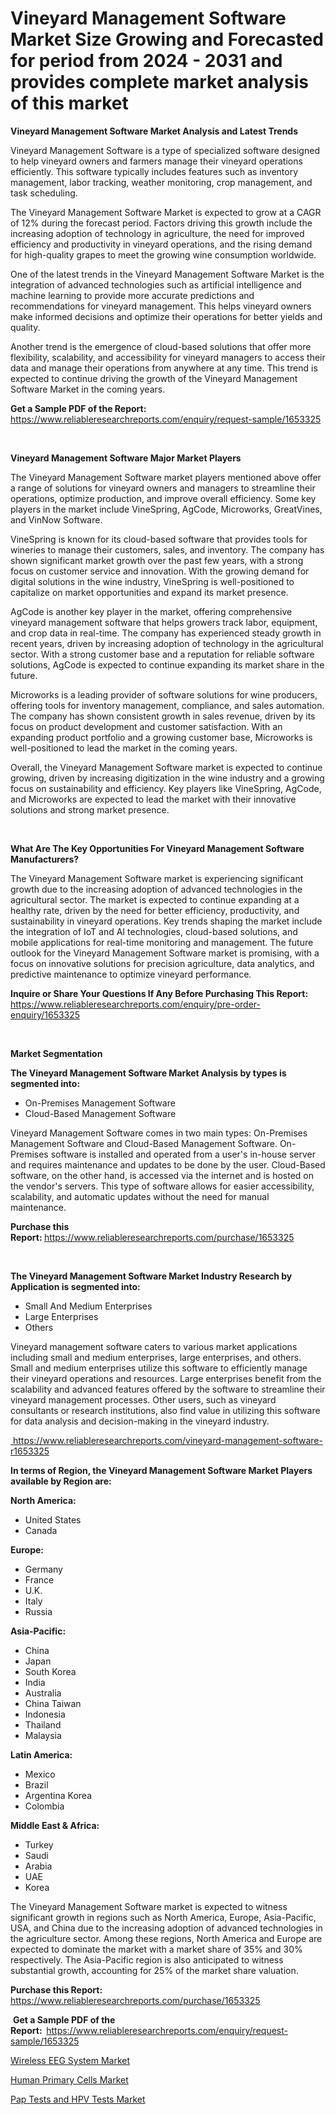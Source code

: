 <p><h1>Vineyard Management Software Market Size Growing and Forecasted for period from 2024 - 2031 and provides complete market analysis of this market</h1></p><p><strong>Vineyard Management Software Market Analysis and Latest Trends</strong></p>
<p><p>Vineyard Management Software is a type of specialized software designed to help vineyard owners and farmers manage their vineyard operations efficiently. This software typically includes features such as inventory management, labor tracking, weather monitoring, crop management, and task scheduling.</p><p>The Vineyard Management Software Market is expected to grow at a CAGR of 12% during the forecast period. Factors driving this growth include the increasing adoption of technology in agriculture, the need for improved efficiency and productivity in vineyard operations, and the rising demand for high-quality grapes to meet the growing wine consumption worldwide.</p><p>One of the latest trends in the Vineyard Management Software Market is the integration of advanced technologies such as artificial intelligence and machine learning to provide more accurate predictions and recommendations for vineyard management. This helps vineyard owners make informed decisions and optimize their operations for better yields and quality.</p><p>Another trend is the emergence of cloud-based solutions that offer more flexibility, scalability, and accessibility for vineyard managers to access their data and manage their operations from anywhere at any time. This trend is expected to continue driving the growth of the Vineyard Management Software Market in the coming years.</p></p>
<p><strong>Get a Sample PDF of the Report:&nbsp;</strong> <a href="https://www.reliableresearchreports.com/enquiry/request-sample/1653325">https://www.reliableresearchreports.com/enquiry/request-sample/1653325</a></p>
<p>&nbsp;</p>
<p><strong>Vineyard Management Software Major Market Players</strong></p>
<p><p>The Vineyard Management Software market players mentioned above offer a range of solutions for vineyard owners and managers to streamline their operations, optimize production, and improve overall efficiency. Some key players in the market include VineSpring, AgCode, Microworks, GreatVines, and VinNow Software.</p><p>VineSpring is known for its cloud-based software that provides tools for wineries to manage their customers, sales, and inventory. The company has shown significant market growth over the past few years, with a strong focus on customer service and innovation. With the growing demand for digital solutions in the wine industry, VineSpring is well-positioned to capitalize on market opportunities and expand its market presence.</p><p>AgCode is another key player in the market, offering comprehensive vineyard management software that helps growers track labor, equipment, and crop data in real-time. The company has experienced steady growth in recent years, driven by increasing adoption of technology in the agricultural sector. With a strong customer base and a reputation for reliable software solutions, AgCode is expected to continue expanding its market share in the future.</p><p>Microworks is a leading provider of software solutions for wine producers, offering tools for inventory management, compliance, and sales automation. The company has shown consistent growth in sales revenue, driven by its focus on product development and customer satisfaction. With an expanding product portfolio and a growing customer base, Microworks is well-positioned to lead the market in the coming years.</p><p>Overall, the Vineyard Management Software market is expected to continue growing, driven by increasing digitization in the wine industry and a growing focus on sustainability and efficiency. Key players like VineSpring, AgCode, and Microworks are expected to lead the market with their innovative solutions and strong market presence.</p></p>
<p>&nbsp;</p>
<p><strong>What Are The Key Opportunities For Vineyard Management Software Manufacturers?</strong></p>
<p><p>The Vineyard Management Software market is experiencing significant growth due to the increasing adoption of advanced technologies in the agricultural sector. The market is expected to continue expanding at a healthy rate, driven by the need for better efficiency, productivity, and sustainability in vineyard operations. Key trends shaping the market include the integration of IoT and AI technologies, cloud-based solutions, and mobile applications for real-time monitoring and management. The future outlook for the Vineyard Management Software market is promising, with a focus on innovative solutions for precision agriculture, data analytics, and predictive maintenance to optimize vineyard performance.</p></p>
<p><strong>Inquire or Share Your Questions If Any Before Purchasing This Report:</strong> <a href="https://www.reliableresearchreports.com/enquiry/pre-order-enquiry/1653325">https://www.reliableresearchreports.com/enquiry/pre-order-enquiry/1653325</a></p>
<p>&nbsp;</p>
<p><strong>Market Segmentation</strong></p>
<p><strong>The Vineyard Management Software Market Analysis by types is segmented into:</strong></p>
<p><ul><li>On-Premises Management Software</li><li>Cloud-Based Management Software</li></ul></p>
<p><p>Vineyard Management Software comes in two main types: On-Premises Management Software and Cloud-Based Management Software. On-Premises software is installed and operated from a user's in-house server and requires maintenance and updates to be done by the user. Cloud-Based software, on the other hand, is accessed via the internet and is hosted on the vendor's servers. This type of software allows for easier accessibility, scalability, and automatic updates without the need for manual maintenance.</p></p>
<p><strong>Purchase this Report:&nbsp;</strong><a href="https://www.reliableresearchreports.com/purchase/1653325">https://www.reliableresearchreports.com/purchase/1653325</a></p>
<p>&nbsp;</p>
<p><strong>The Vineyard Management Software Market Industry Research by Application is segmented into:</strong></p>
<p><ul><li>Small And Medium Enterprises</li><li>Large Enterprises</li><li>Others</li></ul></p>
<p><p>Vineyard management software caters to various market applications including small and medium enterprises, large enterprises, and others. Small and medium enterprises utilize this software to efficiently manage their vineyard operations and resources. Large enterprises benefit from the scalability and advanced features offered by the software to streamline their vineyard management processes. Other users, such as vineyard consultants or research institutions, also find value in utilizing this software for data analysis and decision-making in the vineyard industry.</p></p>
<p><a href="https://www.reliableresearchreports.com/vineyard-management-software-r1653325">&nbsp;https://www.reliableresearchreports.com/vineyard-management-software-r1653325</a></p>
<p><strong>In terms of Region, the Vineyard Management Software Market Players available by Region are:</strong></p>
<p>
    <p> <strong> North America: </strong>
        <ul>
            <li>United States</li>
            <li>Canada</li>
        </ul>
        </p> 
    <p> <strong> Europe: </strong>
        <ul>
            <li>Germany</li>
            <li>France</li>
            <li>U.K.</li>
            <li>Italy</li>
            <li>Russia</li>
        </ul>
        </p> 
    <p> <strong> Asia-Pacific: </strong>
        <ul>
            <li>China</li>
            <li>Japan</li>
            <li>South Korea</li>
            <li>India</li>
            <li>Australia</li>
            <li>China Taiwan</li>
            <li>Indonesia</li>
            <li>Thailand</li>
            <li>Malaysia</li>
        </ul>
        </p> 
    <p> <strong> Latin America: </strong>
        <ul>
            <li>Mexico</li>
            <li>Brazil</li>
            <li>Argentina Korea</li>
            <li>Colombia</li>
        </ul>
        </p> 
    <p> <strong> Middle East & Africa: </strong>
        <ul>
            <li>Turkey</li>
            <li>Saudi</li>
            <li>Arabia</li>
            <li>UAE</li>
            <li>Korea</li>
        </ul>
    </p>
    </p>
<p><p>The Vineyard Management Software market is expected to witness significant growth in regions such as North America, Europe, Asia-Pacific, USA, and China due to the increasing adoption of advanced technologies in the agriculture sector. Among these regions, North America and Europe are expected to dominate the market with a market share of 35% and 30% respectively. The Asia-Pacific region is also anticipated to witness substantial growth, accounting for 25% of the market share valuation.</p></p>
<p><strong>Purchase this Report: </strong><a href="https://www.reliableresearchreports.com/purchase/1653325">https://www.reliableresearchreports.com/purchase/1653325</a></p>
<p>&nbsp;<strong>Get a Sample PDF of the Report:&nbsp;&nbsp;</strong><a href="https://www.reliableresearchreports.com/enquiry/request-sample/1653325">https://www.reliableresearchreports.com/enquiry/request-sample/1653325</a></p>
<p><strong></strong></p>
<p><p><a href="https://github.com/ChiragRp1/Market-Research-Report-List-5/blob/main/wireless-eeg-system-market.md">Wireless EEG System Market</a></p><p><a href="https://github.com/rakibtthstu9900/Market-Research-Report-List-1/blob/main/human-primary-cells-market.md">Human Primary Cells Market</a></p><p><a href="https://github.com/ernidarwin455/Market-Research-Report-List-1/blob/main/pap-tests-and-hpv-tests-market.md">Pap Tests and HPV Tests Market</a></p></p>